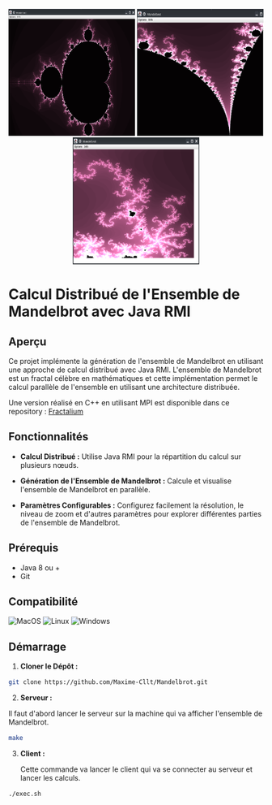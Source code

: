 <p align="center">
  <img width="250px" height="250px" src="https://github.com/Maxime-Cllt/Mandelbrot/blob/main/documentation/image/F1.png" alt="Mandelbrot" />
  <img width="250px" height="250px" src="https://github.com/Maxime-Cllt/Mandelbrot/blob/main/documentation/image/F2.png" alt="Mandelbrot" />
  <img width="250px" height="250px" src="https://github.com/Maxime-Cllt/Mandelbrot/blob/main/documentation/image/F3.png" alt="Mandelbrot" />
</p>


# Calcul Distribué de l'Ensemble de Mandelbrot avec Java RMI

## Aperçu

Ce projet implémente la génération de l'ensemble de Mandelbrot en utilisant
une approche de calcul distribué avec Java RMI. L'ensemble de Mandelbrot est un
fractal célèbre en mathématiques et cette implémentation permet le calcul parallèle de l'ensemble en utilisant une
architecture distribuée.

Une version réalisé en C++ en utilisant MPI est disponible dans ce repository : <a href="https://github.com/Maxime-Cllt/Fractalium">Fractalium</a>

## Fonctionnalités

- **Calcul Distribué :** Utilise Java RMI pour la répartition du calcul sur plusieurs nœuds.

- **Génération de l'Ensemble de Mandelbrot :** Calcule et visualise l'ensemble de Mandelbrot en parallèle.

- **Paramètres Configurables :** Configurez facilement la résolution, le niveau de zoom et d'autres paramètres pour
  explorer différentes parties de l'ensemble de Mandelbrot.

## Prérequis

- Java 8 ou +
- Git

## Compatibilité

<img src="https://img.shields.io/badge/OS-MacOS-informational?style=flat&logo=apple&logoColor=white&color=2bbc8a" alt="MacOS" />
<img src="https://img.shields.io/badge/OS-Linux-informational?style=flat&logo=linux&logoColor=white&color=2bbc8a" alt="Linux" />
<img src="https://img.shields.io/badge/OS-Windows-informational?style=flat&logo=windows&logoColor=white&color=2bbc8a" alt="Windows" />


## Démarrage

1. **Cloner le Dépôt :**

```bash
git clone https://github.com/Maxime-Cllt/Mandelbrot.git
```

2. **Serveur :**

Il faut d'abord lancer le serveur sur la machine qui va afficher l'ensemble de Mandelbrot.

 ```bash
make
```

3. **Client :**

   Cette commande va lancer le client qui va se connecter au serveur et lancer les calculs.

```bash
./exec.sh
```

